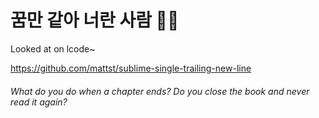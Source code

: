 # 꿈만 같아 너란 사람 💯💯
Looked at on lcode~

https://github.com/mattst/sublime-single-trailing-new-line
###### What do you do when a chapter ends? Do you close the book and never read it again?
